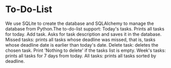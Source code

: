 # To-Do-List
We use SQLite to create the database and SQLAlchemy to manage the database from Python.The to-do-list support:
Today's tasks. Prints all tasks for today.
Add task. Asks for task description and saves it in the database.
Missed tasks: prints all tasks whose deadline was missed, that is, tasks whose deadline date is earlier than today's date.
Delete task: deletes the chosen task. Print 'Nothing to delete' if the tasks list is empty.
Week's tasks: prints all tasks for 7 days from today.
All tasks: prints all tasks sorted by deadline.

